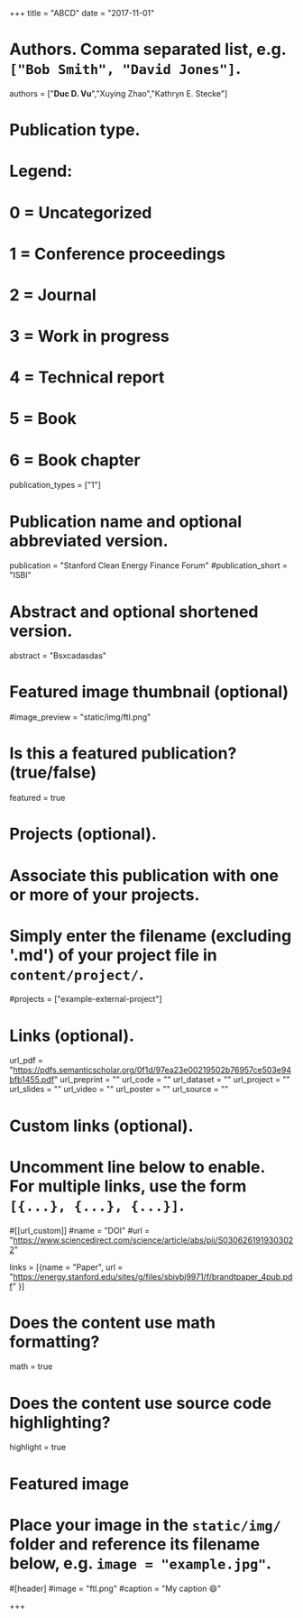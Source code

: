 
+++
title = "ABCD"
date = "2017-11-01"

# Authors. Comma separated list, e.g. `["Bob Smith", "David Jones"]`.

authors = ["**Duc D. Vu**","Xuying Zhao","Kathryn E. Stecke"]

# Publication type.
# Legend:
# 0 = Uncategorized
# 1 = Conference proceedings
# 2 = Journal
# 3 = Work in progress
# 4 = Technical report
# 5 = Book
# 6 = Book chapter
publication_types = ["1"]

# Publication name and optional abbreviated version.
publication = "Stanford Clean Energy Finance Forum"
#publication_short = "ISBI"

# Abstract and optional shortened version.
abstract = "Bsxcadasdas"

# Featured image thumbnail (optional)
#image_preview = "static/img/ftl.png"

# Is this a featured publication? (true/false)
featured = true

# Projects (optional).
#   Associate this publication with one or more of your projects.
#   Simply enter the filename (excluding '.md') of your project file in `content/project/`.
#projects = ["example-external-project"]

# Links (optional).
url_pdf = "https://pdfs.semanticscholar.org/0f1d/97ea23e00219502b76957ce503e94bfb1455.pdf"
url_preprint = ""
url_code = ""
url_dataset = ""
url_project = ""
url_slides = ""
url_video = ""
url_poster = ""
url_source = ""

# Custom links (optional).
#   Uncomment line below to enable. For multiple links, use the form `[{...}, {...}, {...}]`.
#[[url_custom]]
#name = "DOI"
#url = "https://www.sciencedirect.com/science/article/abs/pii/S0306261919303022"

links = [{name = "Paper", url = "https://energy.stanford.edu/sites/g/files/sbiybj9971/f/brandtpaper_4pub.pdf" }]

# Does the content use math formatting?
math = true

# Does the content use source code highlighting?
highlight = true
  
# Featured image
# Place your image in the `static/img/` folder and reference its filename below, e.g. `image = "example.jpg"`.
#[header]
#image = "ftl.png"
#caption = "My caption :smile:"

+++

